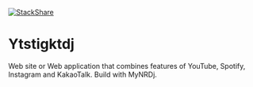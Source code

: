 [![StackShare](http://img.shields.io/badge/tech-stack-0690fa.svg?style=flat)](https://stackshare.io/Jonathansonillwanadayah/mynrdj)

# Ytstigktdj
Web site or Web application that combines features of YouTube, Spotify, Instagram and KakaoTalk. Build with MyNRDj.

